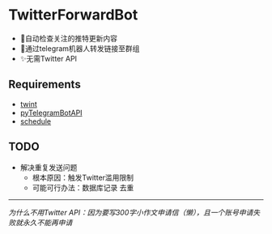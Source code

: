 TwitterForwardBot
===
- 🎯自动检查关注的推特更新内容  
- 🎯通过telegram机器人转发链接至群组  
- ✨无需Twitter API  

Requirements
---
- [twint](https://github.com/twintproject/twint)
- [pyTelegramBotAPI](https://github.com/eternnoir/pyTelegramBotAPI)
- [schedule](https://github.com/dbader/schedule)

TODO
---
- 解决重复发送问题  
    - 根本原因：触发Twitter滥用限制
    - 可能可行办法：数据库记录 去重
---
_为什么不用Twitter API：因为要写300字小作文申请信（懒），且一个账号申请失败就永久不能再申请_